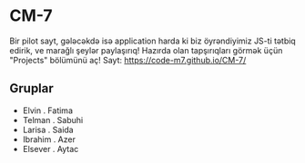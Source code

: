 # CM-7
Bir pilot sayt, gələcəkdə isə application harda ki biz öyrəndiyimiz JS-ti tətbiq edirik, ve marağlı şeylər paylaşırıq! 
Hazırda olan tapşırıqları görmək üçün "Projects" bölümünü aç!
Sayt: https://code-m7.github.io/CM-7/

## Gruplar 
- Elvin . Fatima
- Telman . Sabuhi
- Larisa . Saida
- Ibrahim . Azer
- Elsever . Aytac

### 
